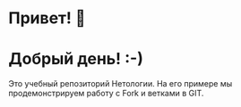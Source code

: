 # Привет! 👋
# Добрый день! :-)

Это учебный репозиторий Нетологии. На его примере мы продемонстрируем работу с Fork и ветками в GIT. 